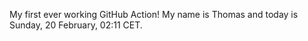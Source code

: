 My first ever working GitHub Action!
My name is Thomas and today is Sunday, 20 February, 02:11 CET. 
